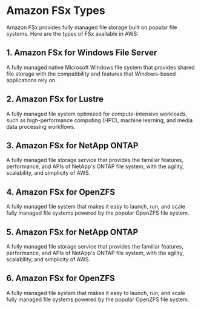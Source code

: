 # Amazon FSx Types

Amazon FSx provides fully managed file storage built on popular file systems. Here are the types of FSx available in AWS:

## 1. Amazon FSx for Windows File Server
A fully managed native Microsoft Windows file system that provides shared file storage with the compatibility and features that Windows-based applications rely on.

## 2. Amazon FSx for Lustre
A fully managed file system optimized for compute-intensive workloads, such as high-performance computing (HPC), machine learning, and media data processing workflows.

## 3. Amazon FSx for NetApp ONTAP
A fully managed file storage service that provides the familiar features, performance, and APIs of NetApp's ONTAP file system, with the agility, scalability, and simplicity of AWS.

## 4. Amazon FSx for OpenZFS
A fully managed file system that makes it easy to launch, run, and scale fully managed file systems powered by the popular OpenZFS file system.

## 5. Amazon FSx for NetApp ONTAP
A fully managed file storage service that provides the familiar features, performance, and APIs of NetApp's ONTAP file system, with the agility, scalability, and simplicity of AWS.

## 6. Amazon FSx for OpenZFS
A fully managed file system that makes it easy to launch, run, and scale fully managed file systems powered by the popular OpenZFS file system.
